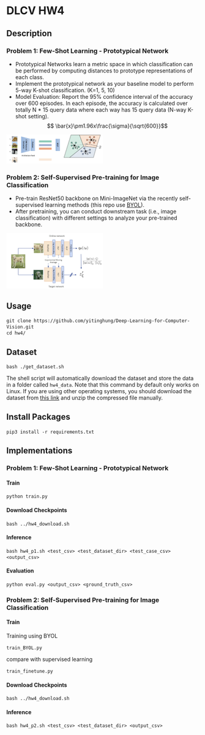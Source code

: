# DLCV HW4
## Description
### Problem 1: Few-Shot Learning - Prototypical Network 
* Prototypical Networks learn a metric space in which classification can be performed by computing distances to prototype representations of each class.
* Implement the prototypical network as your baseline model to perform 5-way K-shot classification. (K=1, 5, 10)
* Model Evaluation: Report the 95% confidence interval of the accuracy over 600 episodes. In each episode, the accuracy is calculated over totally N * 15 query data where each way has 15 query data (N-way K-shot setting).
$$ \bar{x}\pm1.96x\frac{\sigma}{\sqrt{600}}$$
<img src="https://github.com/yitinghung/Deep-Learning-for-Computer-Vision/blob/main/hw4/p1_figure.png" width=50% height=50% title="Reference: Prototypical Networks for Few-shot Learning (https://arxiv.org/pdf/1703.05175.pdf)">

### Problem 2: Self-Supervised Pre-training for Image Classification
* Pre-train ResNet50 backbone on Mini-ImageNet via the recently self-supervised learning methods (this repo use [BYOL](https://github.com/lucidrains/byol-pytorch)). 
* After pretraining, you can conduct downstream task (i.e., image classification) with different settings to analyze your pre-trained backbone. 
<img src="https://github.com/yitinghung/Deep-Learning-for-Computer-Vision/blob/main/hw4/p2_figure.png" width=50% height=50% title="Reference: Bootstrap Your own Latent (https://arxiv.org/pdf/2006.07733.pdf)">

## Usage
```
git clone https://github.com/yitinghung/Deep-Learning-for-Computer-Vision.git
cd hw4/
```

## Dataset
```
bash ./get_dataset.sh
```
The shell script will automatically download the dataset and store the data in a folder called `hw4_data`. Note that this command by default only works on Linux. If you are using other operating systems, you should download the dataset from [this link](https://drive.google.com/drive/folders/19KSzhJyGjEkh-pKUds26LwN9IQ5SUSOf?usp=sharing) and unzip the compressed file manually.

## Install Packages
```
pip3 install -r requirements.txt
```

## Implementations
### Problem 1: Few-Shot Learning - Prototypical Network
#### Train
```
python train.py
```
#### Download Checkpoints
```
bash ../hw4_download.sh
```
#### Inference
```
bash hw4_p1.sh <test_csv> <test_dataset_dir> <test_case_csv> <output_csv>
```
#### Evaluation
```
python eval.py <output_csv> <ground_truth_csv>
```

### Problem 2: Self-Supervised Pre-training for Image Classification
#### Train
Training using BYOL
```
train_BYOL.py
```
compare with supervised learning
```
train_finetune.py
```
#### Download Checkpoints
```
bash ../hw4_download.sh
```
#### Inference
```
bash hw4_p2.sh <test_csv> <test_dataset_dir> <output_csv>
```




